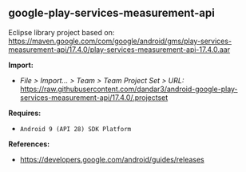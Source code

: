 ## google-play-services-measurement-api

Eclipse library project based on:<br/>
https://maven.google.com/com/google/android/gms/play-services-measurement-api/17.4.0/play-services-measurement-api-17.4.0.aar

**Import:**
- _File > Import... > Team > Team Project Set > URL:_<br/>
  https://raw.githubusercontent.com/dandar3/android-google-play-services-measurement-api/17.4.0/.projectset

**Requires:**
- `Android 9 (API 28) SDK Platform`

**References:**
- https://developers.google.com/android/guides/releases
